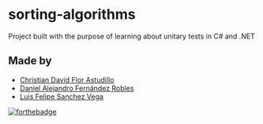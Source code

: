 # sorting-algorithms
Project built with the purpose of learning about unitary tests in C# and .NET

## Made by
+ [Christian David Flor Astudillo](https://github.com/ChristianFlor "Christian Flor")
+ [Daniel Alejandro Fernández Robles](https://github.com/7yrionLannister "Daniel Fernández")
+ [Luis Felipe Sanchez Vega](https://github.com/SanchezFelipe01 "Felipe Sanchez")

[![forthebadge](https://forthebadge.com/images/badges/made-with-c-sharp.svg)](https://forthebadge.com)
